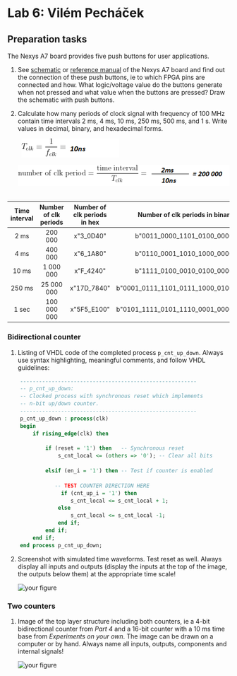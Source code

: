 # Lab 6: Vilém Pecháček

## Preparation tasks

The Nexys A7 board provides five push buttons for user applications.

1. See [schematic](https://github.com/tomas-fryza/digital-electronics-1/blob/master/docs/nexys-a7-sch.pdf) or [reference manual](https://reference.digilentinc.com/reference/programmable-logic/nexys-a7/reference-manual) of the Nexys A7 board and find out the connection of these push buttons, ie to which FPGA pins are connected and how. What logic/voltage value do the buttons generate when not pressed and what value when the buttons are pressed? Draw the schematic with push buttons.

2. Calculate how many periods of clock signal with frequency of 100&nbsp;MHz contain time intervals 2&nbsp;ms, 4&nbsp;ms, 10&nbsp;ms, 250&nbsp;ms, 500&nbsp;ms, and 1&nbsp;s. Write values in decimal, binary, and hexadecimal forms.

   &nbsp;
   ![clock period](images/freq_done.png)
   &nbsp;

   ![number of periods](images/period_done.png)
   &nbsp;
   <!--
   https://editor.codecogs.com/
   T_{clk}=\frac{1}{f_{clk}}=
   \textup{number of clk period} = \frac{\textup{time interval}}{T_{clk}}=
   -->
| **Time interval** | **Number of clk periods** |**Number of clk periods in hex** | **Number of clk periods in binary** |
| :-: | :-: | :-: | :-: |
| 2 ms | 200 000 | x"3_0D40" | b"0011_0000_1101_0100_0000" |
| 4 ms | 400 000 | x"6_1A80" | b"0110_0001_1010_1000_0000" |
| 10 ms | 1 000 000 | x"F_4240" | b"1111_0100_0010_0100_0000" |
| 250 ms | 25 000 000 | x"17D_7840" | b"0001_0111_1101_0111_1000_0100_0000" |
| 1 sec | 100 000 000 | x"5F5_E100" | b"0101_1111_0101_1110_0001_0000_0000" |


<a name="part1"></a>


### Bidirectional counter

1. Listing of VHDL code of the completed process `p_cnt_up_down`. Always use syntax highlighting, meaningful comments, and follow VHDL guidelines:

```vhdl
    --------------------------------------------------------
    -- p_cnt_up_down:
    -- Clocked process with synchronous reset which implements
    -- n-bit up/down counter.
    --------------------------------------------------------
    p_cnt_up_down : process(clk)
    begin
        if rising_edge(clk) then
        
            if (reset = '1') then   -- Synchronous reset
                s_cnt_local <= (others => '0'); -- Clear all bits

            elsif (en_i = '1') then -- Test if counter is enabled

               -- TEST COUNTER DIRECTION HERE
                 if (cnt_up_i = '1') then
                    s_cnt_local <= s_cnt_local + 1;                   
                else
                    s_cnt_local <= s_cnt_local -1;
                end if;
            end if;
        end if;
    end process p_cnt_up_down;
```

2. Screenshot with simulated time waveforms. Test reset as well. Always display all inputs and outputs (display the inputs at the top of the image, the outputs below them) at the appropriate time scale!

   ![your figure]()

### Two counters

1. Image of the top layer structure including both counters, ie a 4-bit bidirectional counter from *Part 4* and a 16-bit counter with a 10 ms time base from *Experiments on your own*. The image can be drawn on a computer or by hand. Always name all inputs, outputs, components and internal signals!

   ![your figure]()
